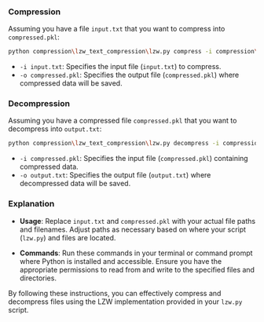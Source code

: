 
### Compression

Assuming you have a file `input.txt` that you want to compress into `compressed.pkl`:

```bash
python compression\lzw_text_compression\lzw.py compress -i compression\lzw_text_compression\examples\input.txt -o compression\lzw_text_compression\examples\compressed.pkl
```

- `-i input.txt`: Specifies the input file (`input.txt`) to compress.
- `-o compressed.pkl`: Specifies the output file (`compressed.pkl`) where compressed data will be saved.

### Decompression

Assuming you have a compressed file `compressed.pkl` that you want to decompress into `output.txt`:

```bash
python compression\lzw_text_compression\lzw.py decompress -i compression\lzw_text_compression\examples\compressed.pkl -o compression\lzw_text_compression\examples\decompressed.txt
```

- `-i compressed.pkl`: Specifies the input file (`compressed.pkl`) containing compressed data.
- `-o output.txt`: Specifies the output file (`output.txt`) where decompressed data will be saved.

### Explanation

- **Usage**: Replace `input.txt` and `compressed.pkl` with your actual file paths and filenames. Adjust paths as necessary based on where your script (`lzw.py`) and files are located.

- **Commands**: Run these commands in your terminal or command prompt where Python is installed and accessible. Ensure you have the appropriate permissions to read from and write to the specified files and directories.

By following these instructions, you can effectively compress and decompress files using the LZW implementation provided in your `lzw.py` script.